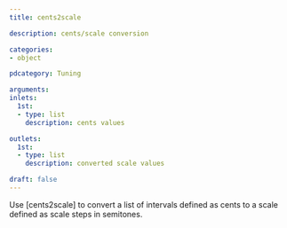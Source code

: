 ```yaml
---
title: cents2scale

description: cents/scale conversion

categories:
- object

pdcategory: Tuning

arguments:
inlets:
  1st:
  - type: list
    description: cents values

outlets:
  1st:
  - type: list
    description: converted scale values

draft: false
---
```


Use [cents2scale] to convert a list of intervals defined as cents to a scale defined as scale steps in semitones.
